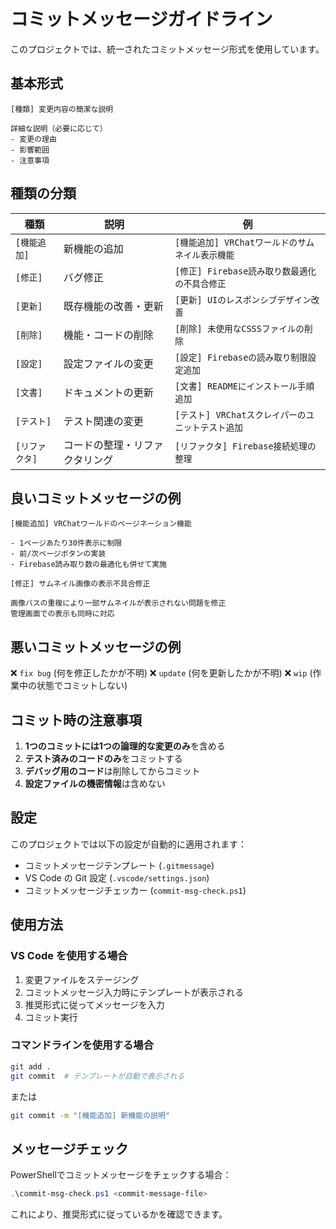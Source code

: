 # コミットメッセージガイドライン

このプロジェクトでは、統一されたコミットメッセージ形式を使用しています。

## 基本形式

```
[種類] 変更内容の簡潔な説明

詳細な説明（必要に応じて）
- 変更の理由
- 影響範囲
- 注意事項
```

## 種類の分類

| 種類 | 説明 | 例 |
|------|------|-----|
| `[機能追加]` | 新機能の追加 | `[機能追加] VRChatワールドのサムネイル表示機能` |
| `[修正]` | バグ修正 | `[修正] Firebase読み取り数最適化の不具合修正` |
| `[更新]` | 既存機能の改善・更新 | `[更新] UIのレスポンシブデザイン改善` |
| `[削除]` | 機能・コードの削除 | `[削除] 未使用なCSSSファイルの削除` |
| `[設定]` | 設定ファイルの変更 | `[設定] Firebaseの読み取り制限設定追加` |
| `[文書]` | ドキュメントの更新 | `[文書] READMEにインストール手順追加` |
| `[テスト]` | テスト関連の変更 | `[テスト] VRChatスクレイパーのユニットテスト追加` |
| `[リファクタ]` | コードの整理・リファクタリング | `[リファクタ] Firebase接続処理の整理` |

## 良いコミットメッセージの例

```
[機能追加] VRChatワールドのページネーション機能

- 1ページあたり30件表示に制限
- 前/次ページボタンの実装
- Firebase読み取り数の最適化も併せて実施
```

```
[修正] サムネイル画像の表示不具合修正

画像パスの重複により一部サムネイルが表示されない問題を修正
管理画面での表示も同時に対応
```

## 悪いコミットメッセージの例

❌ `fix bug` (何を修正したかが不明)
❌ `update` (何を更新したかが不明)
❌ `wip` (作業中の状態でコミットしない)

## コミット時の注意事項

1. **1つのコミットには1つの論理的な変更のみ**を含める
2. **テスト済みのコードのみ**をコミットする
3. **デバッグ用のコード**は削除してからコミット
4. **設定ファイルの機密情報**は含めない

## 設定

このプロジェクトでは以下の設定が自動的に適用されます：

- コミットメッセージテンプレート (`.gitmessage`)
- VS Code の Git 設定 (`.vscode/settings.json`)
- コミットメッセージチェッカー (`commit-msg-check.ps1`)

## 使用方法

### VS Code を使用する場合

1. 変更ファイルをステージング
2. コミットメッセージ入力時にテンプレートが表示される
3. 推奨形式に従ってメッセージを入力
4. コミット実行

### コマンドラインを使用する場合

```bash
git add .
git commit  # テンプレートが自動で表示される
```

または

```bash
git commit -m "[機能追加] 新機能の説明"
```

## メッセージチェック

PowerShellでコミットメッセージをチェックする場合：

```powershell
.\commit-msg-check.ps1 <commit-message-file>
```

これにより、推奨形式に従っているかを確認できます。
